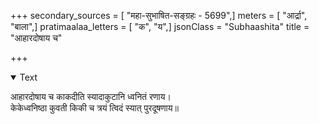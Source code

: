+++
secondary_sources = [ "महा-सुभाषित-सङ्ग्रहः - 5699",]
meters = [ "आर्द्रा", "बाला",]
pratimaalaa_letters = [ "क", "य",]
jsonClass = "Subhaashita"
title = "आहारदोषाय च"

+++

<details open><summary>Text</summary>

आहारदोषाय च काकदीति स्यादाकुटानि ध्वनितं रणाय।  
केकेध्वनिष्ठा कुवती किकी च त्रयं त्विदं स्यात् पुरदूषणाय॥
</details>

